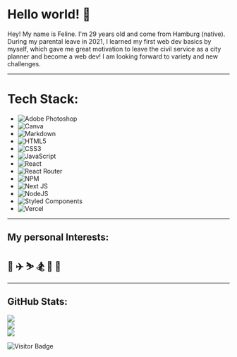 # Hello world! 👋

Hey! My name is Feline. I'm 29 years old and come from Hamburg (native). During my parental leave in 2021, I learned my first web dev basics by myself, which gave me great motivation to leave the civil service as a city planner and become a web dev! 
I am looking forward to variety and new challenges. 

<hr>


# **Tech Stack:**
- ![Adobe Photoshop](https://img.shields.io/badge/adobephotoshop-%2331A8FF.svg?style=for-the-badge&logo=adobephotoshop&logoColor=white) 
- ![Canva](https://img.shields.io/badge/Canva-%2300C4CC.svg?style=for-the-badge&logo=Canva&logoColor=white)
- ![Markdown](https://img.shields.io/badge/markdown-%23000000.svg?style=for-the-badge&logo=markdown&logoColor=white) 
- ![HTML5](https://img.shields.io/badge/html5-%23E34F26.svg?style=for-the-badge&logo=html5&logoColor=white) 
- ![CSS3](https://img.shields.io/badge/css3-%231572B6.svg?style=for-the-badge&logo=css3&logoColor=white)
- ![JavaScript](https://img.shields.io/badge/javascript-%23323330.svg?style=for-the-badge&logo=javascript&logoColor=%23F7DF1E)
- ![React](https://img.shields.io/badge/react-%2320232a.svg?style=for-the-badge&logo=react&logoColor=%2361DAFB) 
- ![React Router](https://img.shields.io/badge/React_Router-CA4245?style=for-the-badge&logo=react-router&logoColor=white) 
- ![NPM](https://img.shields.io/badge/NPM-%23000000.svg?style=for-the-badge&logo=npm&logoColor=white) 
- ![Next JS](https://img.shields.io/badge/Next-black?style=for-the-badge&logo=next.js&logoColor=white) 
- ![NodeJS](https://img.shields.io/badge/node.js-6DA55F?style=for-the-badge&logo=node.js&logoColor=white) 
- ![Styled Components](https://img.shields.io/badge/styled--components-DB7093?style=for-the-badge&logo=styled-components&logoColor=white)
- ![Vercel](https://img.shields.io/badge/vercel-%23000000.svg?style=for-the-badge&logo=vercel&logoColor=white)


<hr>

## **My personal Interests:**
## 🏇 ✈️  ⛷ 🏂 📸 🎤 


<hr>

## GitHub Stats:

![](https://github-readme-stats.vercel.app/api?username=FelineHuhn&theme=vision-friendly-dark&hide_border=false&include_all_commits=true&count_private=true)<br/>
![](https://github-readme-streak-stats.herokuapp.com/?user=FelineHuhn&theme=vision-friendly-dark&hide_border=false)<br/>
![](https://github-readme-stats.vercel.app/api/top-langs/?username=FelineHuhn&theme=vision-friendly-dark&hide_border=false&include_all_commits=true&count_private=true&layout=compact)

![Visitor Badge](https://visitor-badge.laobi.icu/badge?page_id=FelineHuhn.FelineHuhn)


